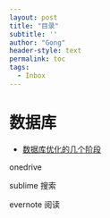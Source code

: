 ```yaml
---
layout: post
title: "目录"
subtitle: ''
author: "Gong"
header-style: text
permalink: toc
tags:
  - Inbox
---
```


# 数据库
- [数据库优化的几个阶段](https://mp.weixin.qq.com/s/FG5KfyBfhonwrk7-ZOiEiQ)


onedrive

sublime 搜索

evernote 阅读
